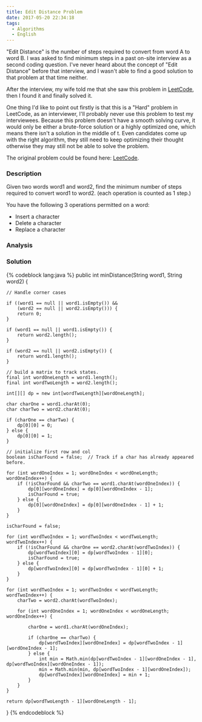 ```yaml
---
title: Edit Distance Problem
date: 2017-05-20 22:34:18
tags:
  - Algorithms
  - English
---
```


"Edit Distance" is the number of steps required to convert from word A to word B. I was asked to find minimum steps in a past on-site interview as a second coding question. I've never heard about the concept of "Edit Distance" before that interview, and I wasn't able to find a good solution to that problem at that time neither.

After the interview, my wife told me that she saw this problem in [LeetCode](https://leetcode.com/problems/edit-distance/), then I found it and finally solved it.

<!-- more -->

One thing I'd like to point out firstly is that this is a "Hard" problem in LeetCode, as an interviewer, I'll probably never use this problem to test my interviewees. Because this problem doesn't have a smooth solving curve, it would only be either a brute-force solution or a highly optimized one, which means there isn't a solution in the middle of t. Even candidates come up with the right algorithm, they still need to keep optimizing their thought otherwise they may still not be able to solve the problem.

The original problem could be found here: [LeetCode](https://leetcode.com/problems/edit-distance/).

### Description
Given two words word1 and word2, find the minimum number of steps required to convert word1 to word2. (each operation is counted as 1 step.)

You have the following 3 operations permitted on a word:
* Insert a character
* Delete a character
* Replace a character

### Analysis

### Solution
{% codeblock lang:java %}
public int minDistance(String word1, String word2) {

    // Handle corner cases

    if ((word1 == null || word1.isEmpty()) &&
        (word2 == null || word2.isEmpty())) {
        return 0;
    }

    if (word1 == null || word1.isEmpty()) {
        return word2.length();
    }

    if (word2 == null || word2.isEmpty()) {
        return word1.length();
    }

    // build a matrix to track states.
    final int wordOneLength = word1.length();
    final int wordTwoLength = word2.length();

    int[][] dp = new int[wordTwoLength][wordOneLength];

    char charOne = word1.charAt(0);
    char charTwo = word2.charAt(0);

    if (charOne == charTwo) {
        dp[0][0] = 0;
    } else {
        dp[0][0] = 1;
    }

    // initialize first row and col
    boolean isCharFound = false;  // Track if a char has already appeared before.

    for (int wordOneIndex = 1; wordOneIndex < wordOneLength; wordOneIndex++) {
        if (!isCharFound && charTwo == word1.charAt(wordOneIndex)) {
            dp[0][wordOneIndex] = dp[0][wordOneIndex - 1];
            isCharFound = true;
        } else {
            dp[0][wordOneIndex] = dp[0][wordOneIndex - 1] + 1;
        }
    }

    isCharFound = false;

    for (int wordTwoIndex = 1; wordTwoIndex < wordTwoLength; wordTwoIndex++) {
        if (!isCharFound && charOne == word2.charAt(wordTwoIndex)) {
            dp[wordTwoIndex][0] = dp[wordTwoIndex - 1][0];
            isCharFound = true;
        } else {
            dp[wordTwoIndex][0] = dp[wordTwoIndex - 1][0] + 1;
        }
    }

    for (int wordTwoIndex = 1; wordTwoIndex < wordTwoLength; wordTwoIndex++) {
        charTwo = word2.charAt(wordTwoIndex);

        for (int wordOneIndex = 1; wordOneIndex < wordOneLength; wordOneIndex++) {

            charOne = word1.charAt(wordOneIndex);

            if (charOne == charTwo) {
                dp[wordTwoIndex][wordOneIndex] = dp[wordTwoIndex - 1][wordOneIndex - 1];
            } else {
                int min = Math.min(dp[wordTwoIndex - 1][wordOneIndex - 1], dp[wordTwoIndex][wordOneIndex - 1]);
                min = Math.min(min, dp[wordTwoIndex - 1][wordOneIndex]);
                dp[wordTwoIndex][wordOneIndex] = min + 1;
            }
        }
    }

    return dp[wordTwoLength - 1][wordOneLength - 1];
}
{% endcodeblock %}
